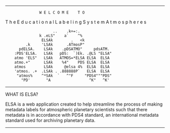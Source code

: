 _________________________________________________________________________
  

                   W E L C O M E    T O


T h e    E d u c a t i o n a l    L a b e l i n g    S y s t e m
                  A t m o s p h e r e s
 


                         ..    .k+=:.               
                   k .eLS"    a`    ^%              
                    ELSAk        .   <k             
             .k     'LSAk      .ATmosP"             
          pdELSA.    LSAk    .pDSATMO"     pdsATM.  
        :PDS'ELSA.   LSAk   pDS:  `)Ek. .@LS "ELSA" 
        atmo 'ELS"   LSAk   ATMOS=*ELSA ELSA  ELSA  
        atmo.+"      LSAk    %4"    PDS ELSA  ELSA  
        atmos        LSAk     @elsa 4%  ELSA  ELSA  
        'atmos. .+  .LSAk . .888888P`   ELSA  ELSA  
         "atmos%    ^*SAk  `   ^"F     "PDS4"""PDS" 
           "PD'       "A                 ^K"   ^K'  


------------------------------------------------------------------------

WHAT IS ELSA?

ELSA is a web application created to help streamline the process of
making metadata labels for atmospheric planetary scientists such that
there metadata is in accordance with PDS4 standard, an international
metadata standard used for archiving planetary data.

________________________________________________________________________


